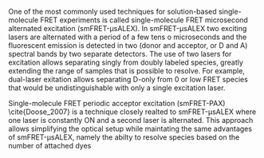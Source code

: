 One of the most commonly used techniques for solution-based single-molecule FRET
experiments is called single-molecule FRET microsecond alternated excitation (smFRET-μsALEX). In smFRET-μsALEX two exciting lasers are alternated with a
period of a few tens o microseconds and the fluorescent emission is
detected in two (donor and acceptor, or D and A) spectral bands by two 
separate detectors. The use of two lasers for excitation allows separating singly from doubly labeled species, greatly extending the range of samples that is possible to resolve. For example, dual-laser exitation allows separating D-only from 0 or low FRET species that would be undistinguishable with only a single excitation laser.

Single-molecule FRET periodic acceptor excitation (smFRET-PAX) \cite{Doose_2007} is a technique closely realted to smFRET-μsALEX where one laser is constantly ON and a second laser is alternated. This approach allows simplifying the optical
setup while maintating the same advantages of smFRET-μsALEX, namely the abilty
to resolve species based on the number of attached dyes